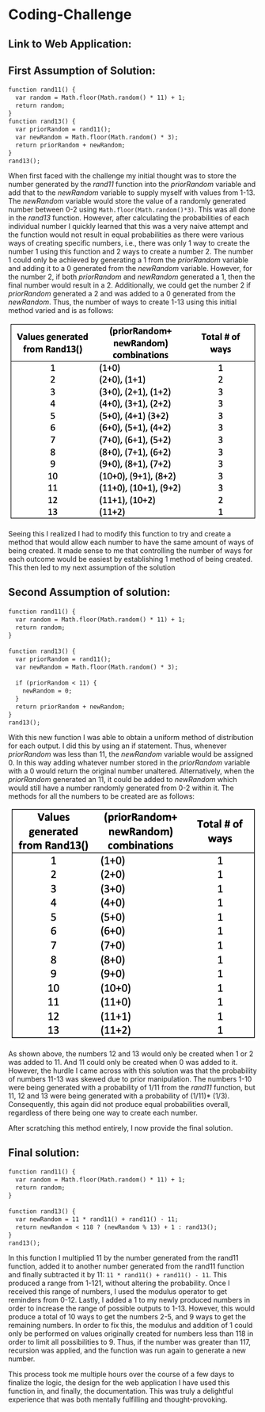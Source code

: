 # Coding-Challenge

## Link to Web Application:


## First Assumption of Solution:
```
function rand11() {
  var random = Math.floor(Math.random() * 11) + 1;
  return random;
}
function rand13() {
  var priorRandom = rand11();
  var newRandom = Math.floor(Math.random() * 3);
  return priorRandom + newRandom;
}
rand13();
```
When first faced with the challenge my initial thought was to store the number generated by the *rand11* function into the *priorRandom* variable and add that to the *newRandom* variable to supply myself with values from 1-13.  The *newRandom* variable would store the value of a randomly generated number between 0-2 using ```Math.floor(Math.random()*3)```. This was all done in the *rand13* function. However, after calculating the probabilities of each individual number I quickly learned that this was a very naive attempt and the function would not result in equal probabilities as there were various ways of creating specific numbers, i.e., there was only 1 way to create the number 1 using this function and 2 ways to create a number 2. The number 1 could only be achieved by generating a 1 from the *priorRandom* variable and adding it to a 0 generated from the *newRandom* variable. However, for the number 2, if both *priorRandom* and *newRandom* generated a 1, then the final number would result in a 2. Additionally, we could get the number 2 if *priorRandom* generated a 2 and was added to a 0 generated from the *newRandom*. Thus, the number of ways to create 1-13 using this initial method varied and is as follows:

![](Assets/images/img1.png)

Seeing this I realized I had to modify this function to try and create a method that would allow each number to have the same amount of ways of being created. It made sense to me that controlling the number of ways for each outcome would be easiest by establishing 1 method of being created. This then led to my next assumption of the solution

## Second Assumption of solution:
```
function rand11() {
  var random = Math.floor(Math.random() * 11) + 1;
  return random;
}

function rand13() {
  var priorRandom = rand11();
  var newRandom = Math.floor(Math.random() * 3);

  if (priorRandom < 11) {
    newRandom = 0;
  }
  return priorRandom + newRandom;
}
rand13();
```
With this new function I was able to obtain a uniform method of distribution for each output. I did this by using an if statement. Thus, whenever *priorRandom* was less than 11, the *newRandom* variable would be assigned 0. In this way adding whatever number stored in the *priorRandom* variable with a 0 would return the original number unaltered. Alternatively, when the *priorRandom* generated an 11, it could be added to *newRandom* which would still have a number randomly generated from 0-2 within it. The methods for all the numbers to be created are as follows:

![](Assets/images/img2.png)

As shown above, the numbers 12 and 13 would only be created when 1 or 2 was added to 11. And 11 could only be created when 0 was added to it. However, the hurdle I came across with this solution was that the probability of numbers 11-13 was skewed due to prior manipulation. The numbers 1-10 were being generated with a probability of 1/11 from the *rand11* function, but 11, 12 and 13 were being generated with a probability of (1/11)* (1/3). Consequently, this again did not produce equal probabilities overall, regardless of there being one way to create each number.

After scratching this method entirely, I now provide the final solution.

## Final solution:
```
function rand11() {
  var random = Math.floor(Math.random() * 11) + 1;
  return random;
}

function rand13() {
  var newRandom = 11 * rand11() + rand11() - 11;
  return newRandom < 118 ? (newRandom % 13) + 1 : rand13();
}
rand13();
```

In this function I multiplied 11 by the number generated from the rand11 function, added it to another number generated from the rand11 function and finally subtracted it by 11:
```11 * rand11() + rand11() - 11```.
This produced a range from 1-121, without altering the probability. Once I received this range of numbers, I used the modulus operator to get reminders from 0-12. Lastly, I added a 1 to my newly produced numbers in order to increase the range of possible outputs to 1-13. However, this would produce a total of 10 ways to get the numbers 2-5, and 9 ways to get the remaining numbers. In order to fix this, the modulus and addition of 1 could only be performed on values originally created for numbers less than 118 in order to limit all possibilities to 9. Thus, if the number was greater than 117, recursion was applied, and the function was run again to generate a new number.

This process took me multiple hours over the course of a few days to finalize the logic, the design for the web application I have used this function in, and finally, the documentation. This was truly a delightful experience that was both mentally fulfilling and thought-provoking.
